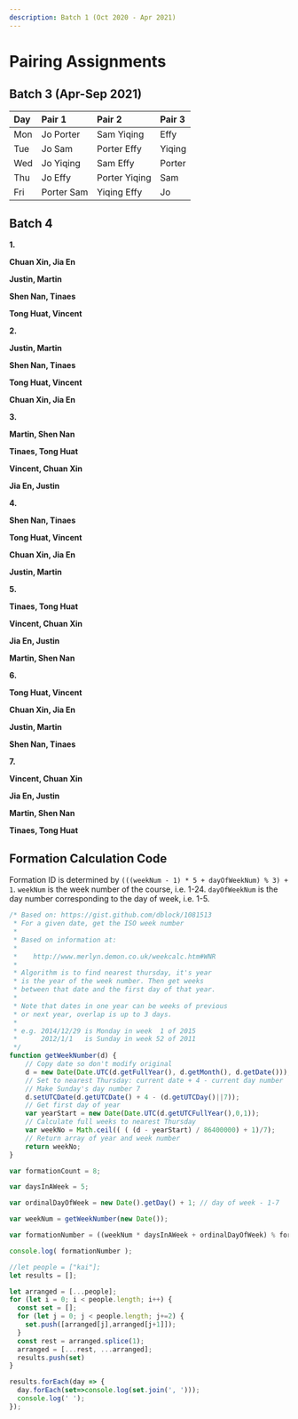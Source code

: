 ```yaml
---
description: Batch 1 (Oct 2020 - Apr 2021)
---
```


# Pairing Assignments

## Batch 3 \(Apr-Sep 2021\)

| Day | Pair 1 | Pair 2 | Pair 3 |
| :--- | :--- | :--- | :--- |
| Mon | Jo Porter | Sam Yiqing | Effy |
| Tue | Jo Sam | Porter Effy | Yiqing |
| Wed | Jo Yiqing | Sam Effy | Porter |
| Thu | Jo Effy | Porter Yiqing | Sam |
| Fri | Porter Sam | Yiqing Effy | Jo |

## Batch 4

**1.**

**Chuan Xin, Jia En**

**Justin, Martin**

**Shen Nan, Tinaes**

**Tong Huat, Vincent**

**2.**

**Justin, Martin**

**Shen Nan, Tinaes**

**Tong Huat, Vincent**

**Chuan Xin, Jia En**

**3.**

**Martin, Shen Nan**

**Tinaes, Tong Huat**

**Vincent, Chuan Xin**

**Jia En, Justin**

**4.**

**Shen Nan, Tinaes**

**Tong Huat, Vincent**

**Chuan Xin, Jia En**

**Justin, Martin**

**5.**

**Tinaes, Tong Huat**

**Vincent, Chuan Xin**

**Jia En, Justin**

**Martin, Shen Nan**

**6.**

**Tong Huat, Vincent**

**Chuan Xin, Jia En**

**Justin, Martin**

**Shen Nan, Tinaes**  


**7.**

**Vincent, Chuan Xin**

**Jia En, Justin**

**Martin, Shen Nan**

**Tinaes, Tong Huat**

## Formation Calculation Code

Formation ID is determined by `(((weekNum - 1) * 5 + dayOfWeekNum) % 3) + 1`. `weekNum` is the week number of the course, i.e. 1-24. `dayOfWeekNum` is the day number corresponding to the day of week, i.e. 1-5.

```javascript
/* Based on: https://gist.github.com/dblock/1081513
 * For a given date, get the ISO week number
 *
 * Based on information at:
 *
 *    http://www.merlyn.demon.co.uk/weekcalc.htm#WNR
 *
 * Algorithm is to find nearest thursday, it's year
 * is the year of the week number. Then get weeks
 * between that date and the first day of that year.
 *
 * Note that dates in one year can be weeks of previous
 * or next year, overlap is up to 3 days.
 *
 * e.g. 2014/12/29 is Monday in week  1 of 2015
 *      2012/1/1   is Sunday in week 52 of 2011
 */
function getWeekNumber(d) {
    // Copy date so don't modify original
    d = new Date(Date.UTC(d.getFullYear(), d.getMonth(), d.getDate()));
    // Set to nearest Thursday: current date + 4 - current day number
    // Make Sunday's day number 7
    d.setUTCDate(d.getUTCDate() + 4 - (d.getUTCDay()||7));
    // Get first day of year
    var yearStart = new Date(Date.UTC(d.getUTCFullYear(),0,1));
    // Calculate full weeks to nearest Thursday
    var weekNo = Math.ceil(( ( (d - yearStart) / 86400000) + 1)/7);
    // Return array of year and week number
    return weekNo;
}

var formationCount = 8;

var daysInAWeek = 5; 

var ordinalDayOfWeek = new Date().getDay() + 1; // day of week - 1-7

var weekNum = getWeekNumber(new Date());

var formationNumber = ((weekNum * daysInAWeek + ordinalDayOfWeek) % formationCount);

console.log( formationNumber );
```

```javascript
//let people = ["kai"];
let results = [];

let arranged = [...people]; 
for (let i = 0; i < people.length; i++) {
  const set = [];
  for (let j = 0; j < people.length; j+=2) {
    set.push([arranged[j],arranged[j+1]]);
  }
  const rest = arranged.splice(1);
  arranged = [...rest, ...arranged];
  results.push(set)
}

results.forEach(day => {
  day.forEach(set=>console.log(set.join(', ')));
  console.log(' ');
});
```

